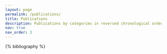 ```yaml
---
layout: page
permalink: /publications/
title: Publications
description: Publications by categories in reversed chronological order. generated by jekyll-scholar.
nav: true
nav_order: 3
---
```


<!-- _pages/publications.md -->
<div class="publications">

{% bibliography %}

</div>
